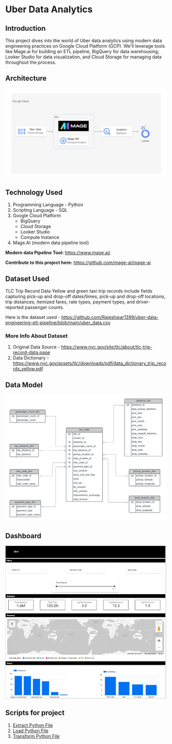 # Uber Data Analytics

## Introduction
This project dives into the world of Uber data analytics using modern data engineering practices on Google Cloud Platform (GCP). We'll leverage tools like Mage.ai for building an ETL pipeline, BigQuery for data warehousing, Looker Studio for data visualization, and Cloud Storage for managing data throughout the process.

## Architecture
![Project Architecture](https://github.com/Rajeshwar1399/uber-data-engineering-etl-pipeline/blob/main/Architecture.png)

## Technology Used
1. Programming Language - Python
2. Scripting Language - SQL
3. Google Cloud Platform
   -  BigQuery
   -  Cloud Storage
   -  Looker Studio
   -  Compute Instance
4. Mage.AI (modern data pipeline tool)

**Modern data Pipeline Tool:** https://www.mage.ai/

**Contribute to this project here:** https://github.com/mage-ai/mage-ai

## Dataset Used
TLC Trip Record Data
Yellow and green taxi trip records include fields capturing pick-up and drop-off dates/times, pick-up and drop-off locations, trip distances, itemized fares, rate types, payment types, and driver-reported passenger counts. 

Here is the dataset used - https://github.com/Rajeshwar1399/uber-data-engineering-etl-pipeline/blob/main/uber_data.csv

### More Info About Dataset
1. Original Data Source - https://www.nyc.gov/site/tlc/about/tlc-trip-record-data.page
2. Data Dictionary - https://www.nyc.gov/assets/tlc/downloads/pdf/data_dictionary_trip_records_yellow.pdf

## Data Model
![Data model image](https://github.com/Rajeshwar1399/uber-data-engineering-etl-pipeline/blob/main/Data_model.png)

## Dashboard
![Dashboard image](https://github.com/Rajeshwar1399/uber-data-engineering-etl-pipeline/blob/main/Dashboard.png)

## Scripts for project
1. [Extract Python File](https://github.com/Rajeshwar1399/uber-data-engineering-etl-pipeline/blob/main/data_loader.py)
2. [Load Python File](https://github.com/Rajeshwar1399/uber-data-engineering-etl-pipeline/blob/main/data_exporter.py)
3. [Transform Python File](https://github.com/Rajeshwar1399/uber-data-engineering-etl-pipeline/blob/main/data_transformer.py)
